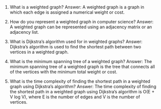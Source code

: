 1) What is a weighted graph? 
Answer: A weighted graph is a graph in which each edge is assigned a numerical weight or cost.

2) How do you represent a weighted graph in computer science? 
Answer: A weighted graph can be represented using an adjacency matrix or an adjacency list.

3) What is Dijkstra’s algorithm used for in weighted graphs? 
Answer: Dijkstra’s algorithm is used to find the shortest path between two vertices in a weighted graph.

4) What is the minimum spanning tree of a weighted graph? 
Answer: The minimum spanning tree of a weighted graph is the tree that connects all of the vertices with the minimum total weight or cost.

5) What is the time complexity of finding the shortest path in a weighted graph using Dijkstra’s algorithm? 
Answer: The time complexity of finding the shortest path in a weighted graph using Dijkstra’s algorithm is O(E + V log V), where E is the number of edges and V is the number of vertices.